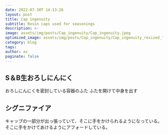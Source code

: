 ```yaml
---
date: 2022-07-30T 14:13:26
layout: post
title: Cap ingenuity
subtitle: Resin caps used for seasonings
description: >-
image: assets/img/posts/Cap_ingenuity/Cap_ingenuity.jpeg
optimized_image: assets/img/posts/Cap_ingenuity/Cap_ingenuity_resized_thumbnail.jpeg
category: blog
tags: 
author: as
paginate: false
---
```


## S＆B生おろしにんにく

おろしにんにくを密封している容器のふた
ふたを開けて中身を出す

## シグニファイア

キャップの一部分が出っ張っていて、そこに手をかけられるようになっている。そこに手をかけてあけるようにアフォードしている。